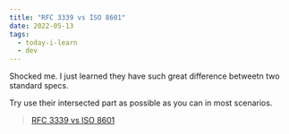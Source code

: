 ```yaml
---
title: "RFC 3339 vs ISO 8601"
date: 2022-05-13
tags:
  - today-i-learn
  - dev
---
```


Shocked me. I just learned they have such great difference betweetn two standard
specs.

Try use their intersected part as possible as you can in most scenarios.

> [RFC 3339 vs ISO 8601](https://ijmacd.github.io/rfc3339-iso8601)
